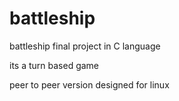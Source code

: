 # battleship
battleship final project in C language

its a turn based game

peer to peer version designed for linux
